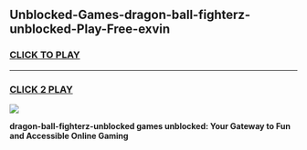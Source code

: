 
## Unblocked-Games-dragon-ball-fighterz-unblocked-Play-Free-exvin
<h3>
<a href="https://premium76.site?title=dragon-ball-fighterz-unblocked&ref=23A">CLICK TO PLAY</a></h3>
<hr>

<h3>
<a href="https://premium76.site?title=dragon-ball-fighterz-unblocked&ref=23A">CLICK 2 PLAY</a>
  
</h3>

<a href="https://premium76.site?title=dragon-ball-fighterz-unblocked&ref=23A"><img src="https://clearcache.store/games.png"></a>


**dragon-ball-fighterz-unblocked games unblocked: Your Gateway to Fun and Accessible Online Gaming**
